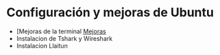 # Configuración y mejoras de Ubuntu
* [Mejoras de la terminal [Mejoras](https://github.com/dpachecocl/Ubuntu24LTS/blob/main/01MejorasTerminal.md)
* Instalacion de Tshark y Wireshark
* Instalacion Llaitun
